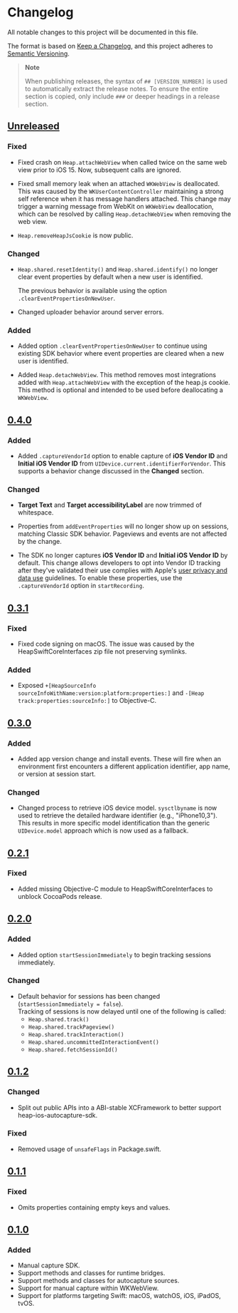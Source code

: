 # Changelog

All notable changes to this project will be documented in this file.

The format is based on [Keep a Changelog](https://keepachangelog.com/en/1.0.0/),
and this project adheres to [Semantic Versioning](https://semver.org/spec/v2.0.0.html).

> **Note**
>
> When publishing releases, the syntax of `## [VERSION_NUMBER]` is used to automatically
> extract the release notes.  To ensure the entire section is copied, only include `###` or
> deeper headings in a release section.

## [Unreleased]

### Fixed

- Fixed crash on `Heap.attachWebView` when called twice on the same web view prior to iOS 15.
  Now, subsequent calls are ignored.

- Fixed small memory leak when an attached `WKWebView` is deallocated.  This was caused by the 
  `WKUserContentController` maintaining a strong self reference when it has message handlers
  attached.  This change may trigger a warning message from WebKit on `WKWebView` deallocation,
  which can be resolved by calling `Heap.detachWebView` when removing the web view.

- `Heap.removeHeapJsCookie` is now public.

### Changed

- `Heap.shared.resetIdentity()` and `Heap.shared.identify()` no longer clear event properties by
  default when a new user is identified.
  
  The previous behavior is available using the option `.clearEventPropertiesOnNewUser`.

- Changed uploader behavior around server errors.

### Added

- Added option `.clearEventPropertiesOnNewUser` to continue using existing SDK behavior where event
  properties are cleared when a new user is identified.

- Added `Heap.detachWebView`.  This method removes most integrations added with
  `Heap.attachWebView` with the exception of the heap.js cookie.  This method is optional and
  intended to be used before deallocating a `WKWebView`.

## [0.4.0]

### Added

- Added `.captureVendorId` option to enable capture of **iOS Vendor ID**  and **Initial iOS Vendor
  ID** from `UIDevice.current.identifierForVendor`. This supports a behavior change discussed in the
  **Changed** section.

### Changed

- **Target Text** and **Target accessibilityLabel** are now trimmed of whitespace.

- Properties from `addEventProperties` will no longer show up on sessions, matching Classic SDK
  behavior.  Pageviews and events are not affected by the change.

- The SDK no longer captures **iOS Vendor ID** and **Initial iOS Vendor ID** by default. This change
  allows developers to opt into Vendor ID tracking after they've validated their use complies with
  Apple's [user privacy and data use] guidelines.
  To enable these properties, use the `.captureVendorId` option in `startRecording`.
  
## [0.3.1]

### Fixed

- Fixed code signing on macOS. The issue was caused by the HeapSwiftCoreInterfaces zip file not
  preserving symlinks.

### Added

- Exposed `+[HeapSourceInfo sourceInfoWithName:version:platform:properties:]` and
 `-[Heap track:properties:sourceInfo:]` to Objective-C.

## [0.3.0]

### Added

- Added app version change and install events.  These will fire when an environment first
  encounters a different application identifier, app name, or version at session start.

### Changed

- Changed process to retrieve iOS device model. `sysctlbyname` is now used to retrieve the 
  detailed hardware identifier (e.g., "iPhone10,3"). This results in more specific 
  model identification than the generic `UIDevice.model` approach which is now used
  as a fallback.

## [0.2.1]

### Fixed

- Added missing Objective-C module to HeapSwiftCoreInterfaces to unblock CocoaPods release.

## [0.2.0]

### Added

- Added option `startSessionImmediately` to begin tracking sessions immediately.

### Changed

- Default behavior for sessions has been changed (`startSessionImmediately = false`).  
  Tracking of sessions is now delayed until one of the following is called:
  - `Heap.shared.track()`
  - `Heap.shared.trackPageview()`
  - `Heap.shared.trackInteraction()`
  - `Heap.shared.uncommittedInteractionEvent()`
  - `Heap.shared.fetchSessionId()`

## [0.1.2]

### Changed

- Split out public APIs into a ABI-stable XCFramework to better support heap-ios-autocapture-sdk.

### Fixed

- Removed usage of `unsafeFlags` in Package.swift.

## [0.1.1]

### Fixed

- Omits properties containing empty keys and values.

## [0.1.0]

### Added

- Manual capture SDK.
- Support methods and classes for runtime bridges.
- Support methods and classes for autocapture sources.
- Support for manual capture within WKWebView.
- Support for platforms targeting Swift: macOS, watchOS, iOS, iPadOS, tvOS.

[Unreleased]: https://github.com/heap/heap-swift-core-sdk/compare/0.4.0...main
[0.4.0]: https://github.com/heap/heap-swift-core-sdk/compare/0.3.1...0.4.0
[0.3.1]: https://github.com/heap/heap-swift-core-sdk/compare/0.3.0...0.3.1
[0.3.0]: https://github.com/heap/heap-swift-core-sdk/compare/0.2.1...0.3.0
[0.2.1]: https://github.com/heap/heap-swift-core-sdk/compare/0.2.0...0.2.1
[0.2.0]: https://github.com/heap/heap-swift-core-sdk/compare/0.1.2...0.2.0
[0.1.2]: https://github.com/heap/heap-swift-core-sdk/compare/0.1.1...0.1.2
[0.1.1]: https://github.com/heap/heap-swift-core-sdk/compare/0.1.0...0.1.1
[0.1.0]: https://github.com/heap/heap-swift-core-sdk/releases/tag/0.1.0
[user privacy and data use]: https://developer.apple.com/app-store/user-privacy-and-data-use/